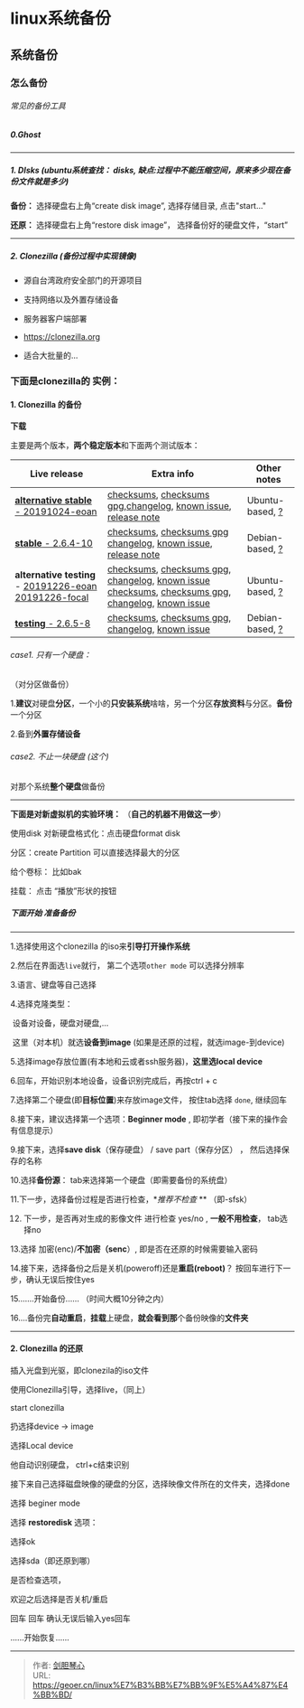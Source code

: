 # linux系统备份

  
## 系统备份
  
### 怎么备份

###### 常见的备份工具

##### **0.Ghost** 

---



##### 1. DIsks      (ubuntu系统查找： disks,   缺点:过程中不能压缩空间，原来多少现在备份文件就是多少)

**备份：** 选择硬盘右上角“create disk image”,  选择存储目录, 点击"start..."



**还原：** 选择硬盘右上角“restore disk image”， 选择备份好的硬盘文件，“start”

---



##### 2. Clonezilla      (备份过程中实现镜像)

- 源自台湾政府安全部门的开源项目
- 支持网络以及外置存储设备
- 服务器客户端部署

- https://clonezilla.org
- 适合大批量的...



### 下面是clonezilla的 实例：

#### 1. Clonezilla  的备份

**下载**

主要是两个版本，**两个稳定版本**和下面两个测试版本：

| Live release                                                 | Extra info                                                   | Other notes                                                  |
| ------------------------------------------------------------ | ------------------------------------------------------------ | ------------------------------------------------------------ |
| [**alternative stable** - 20191024-eoan](https://clonezilla.org/downloads/download.php?branch=alternative) | [checksums](https://clonezilla.org/downloads/alternative/data/CHECKSUMS.TXT), [checksums gpg](https://clonezilla.org/downloads/alternative/data/CHECKSUMS.TXT.gpg),[changelog](https://clonezilla.org/downloads/alternative/changelog.php), [known issue](https://clonezilla.org/downloads/alternative/known-issues.php), [release note](https://clonezilla.org/downloads/alternative/release-notes.php) | Ubuntu-based, [?](http://drbl.org/faq/fine-print.php?path=./2_System/57_why_ubuntu_based_clonezilla_live.faq#57_why_ubuntu_based_clonezilla_live.faq) |
| [**stable** - 2.6.4-10](https://clonezilla.org/downloads/download.php?branch=stable) | [checksums](https://clonezilla.org/downloads/stable/data/CHECKSUMS.TXT), [checksums gpg](https://clonezilla.org/downloads/stable/data/CHECKSUMS.TXT.gpg) [changelog](https://clonezilla.org/downloads/stable/changelog.php), [known issue](https://clonezilla.org/downloads/stable/known-issues.php), [release note](https://clonezilla.org/downloads/stable/release-notes.php) | Debian-based, [?](http://drbl.org/faq/fine-print.php?path=./2_System/57_why_ubuntu_based_clonezilla_live.faq#57_why_ubuntu_based_clonezilla_live.faq) |
| **alternative testing** - [20191226-eoan](https://clonezilla.org/downloads/download.php?branch=alternative_testing) [20191226-focal](https://clonezilla.org/downloads/download.php?branch=alternative_testing_2) | [checksums](https://clonezilla.org/downloads/alternative-testing/data/CHECKSUMS.TXT), [checksums gpg](https://clonezilla.org/downloads/alternative-testing/data/CHECKSUMS.TXT.gpg), [changelog](https://clonezilla.org/downloads/alternative-testing/changelog.php), [known issue](https://clonezilla.org/downloads/alternative-testing/known-issues.php) [checksums](https://clonezilla.org/downloads/alternative-testing/data_2/CHECKSUMS.TXT), [checksums gpg](https://clonezilla.org/downloads/alternative-testing/data_2/CHECKSUMS.TXT.gpg), [changelog](https://clonezilla.org/downloads/alternative-testing/changelog-2.php), [known issue](https://clonezilla.org/downloads/alternative-testing/known-issues-2.php) | Ubuntu-based, [?](http://drbl.org/faq/fine-print.php?path=./2_System/57_why_ubuntu_based_clonezilla_live.faq#57_why_ubuntu_based_clonezilla_live.faq) |
| [**testing** - 2.6.5-8](https://clonezilla.org/downloads/download.php?branch=testing) | [checksums](https://clonezilla.org/downloads/testing/data/CHECKSUMS.TXT), [checksums gpg](https://clonezilla.org/downloads/testing/data/CHECKSUMS.TXT.gpg), [changelog](https://clonezilla.org/downloads/testing/changelog.php), [known issue](https://clonezilla.org/downloads/testing/known-issues.php) | Debian-based, [?](http://drbl.org/faq/fine-print.php?path=./2_System/57_why_ubuntu_based_clonezilla_live.faq#57_why_ubuntu_based_clonezilla_live.faq) |



###### case1. 只有一个硬盘：

（对分区做备份）

1.**建议**对硬盘**分区**，一个小的**只安装系统**啥啥，另一个分区**存放资料**与分区。**备份**一个分区

2.备到**外置存储设备**



###### case2. 不止一块硬盘  (这个)

对那个系统**整个硬盘**做备份





---



**下面是对新虚拟机的实验环境：** （**自己的机器不用做这一步**）

使用disk  对新硬盘格式化：点击硬盘format disk

分区：create Partition   可以直接选择最大的分区

给个卷标：  比如bak

挂载： 点击 “播放”形状的按钮





##### 下面开始 准备备份

---



1.选择使用这个clonezilla 的iso来**引导打开操作系统**

2.然后在界面选`live`就行， 第二个选项`other mode` 可以选择分辨率

3.语言、键盘等自己选择

4.选择克隆类型：

​		设备对设备，硬盘对硬盘,...

​		这里（对本机）就选**设备到image**   (如果是还原的过程，就选image-到device)

5.选择image存放位置(有本地和云或者ssh服务器)，**这里选local device**

6.回车，开始识别本地设备，设备识别完成后，再按ctrl + c

7.选择第二个硬盘(即**目标位置**)来存放image文件， 按住tab选择 `done`,   继续回车

8.接下来，建议选择第一个选项：**Beginner mode** , 即初学者（接下来的操作会有信息提示）

9.接下来，选择**save disk**（保存硬盘） /  save  part（保存分区） ， 然后选择保存的名称

10.选择**备份源**： tab来选择第一个硬盘（即需要备份的系统盘）

11.下一步，选择备份过程是否进行检查，**推荐不检查* ** （即-sfsk） 

12. 下一步，是否再对生成的影像文件 进行检查  yes/no , **一般不用检查**， tab选择no

13.选择 加密(enc)/**不加密（senc**）, 即是否在还原的时候需要输入密码

14.接下来，选择备份之后是关机(poweroff)还是**重启(reboot)**？ 按回车进行下一步，确认无误后按住yes

15.......开始备份......  （时间大概10分钟之内）

16....备份完**自动重启**，**挂载**上硬盘，**就会看到那**个备份映像的**文件夹**



----------------

#### 2. Clonezilla  的还原

插入光盘到光驱，即clonezila的iso文件

使用Clonezilla引导，选择live，（同上）

start clonezilla

扔选择device -> image

选择Local device

他自动识别硬盘，   ctrl+c结束识别

接下来自己选择磁盘映像的硬盘的分区，选择映像文件所在的文件夹，选择done

选择 beginer mode

选择 **restoredisk** 选项：

选择ok

选择sda（即还原到哪）

是否检查选项，

欢迎之后选择是否关机/重启

回车  回车  确认无误后输入yes回车

......开始恢复......

























---

> 作者: [剑胆琴心](http://geoer.cn)  
> URL: https://geoer.cn/linux%E7%B3%BB%E7%BB%9F%E5%A4%87%E4%BB%BD/  

